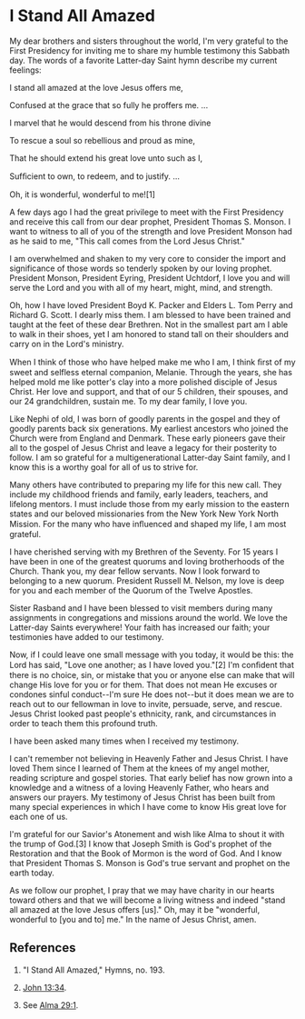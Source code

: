 # I Stand All Amazed

My dear brothers and sisters throughout the world, I'm very grateful to the
First Presidency for inviting me to share my humble testimony this Sabbath
day. The words of a favorite Latter-day Saint hymn describe my current
feelings:

I stand all amazed at the love Jesus offers me,

Confused at the grace that so fully he proffers me. ...

I marvel that he would descend from his throne divine

To rescue a soul so rebellious and proud as mine,

That he should extend his great love unto such as I,

Sufﬁcient to own, to redeem, and to justify. ...

Oh, it is wonderful, wonderful to me![1]

A few days ago I had the great privilege to meet with the First Presidency and
receive this call from our dear prophet, President Thomas S. Monson. I want to
witness to all of you of the strength and love President Monson had as he said
to me, "This call comes from the Lord Jesus Christ."

I am overwhelmed and shaken to my very core to consider the import and
significance of those words so tenderly spoken by our loving prophet.
President Monson, President Eyring, President Uchtdorf, I love you and will
serve the Lord and you with all of my heart, might, mind, and strength.

Oh, how I have loved President Boyd K. Packer and Elders L. Tom Perry and
Richard G. Scott. I dearly miss them. I am blessed to have been trained and
taught at the feet of these dear Brethren. Not in the smallest part am I able
to walk in their shoes, yet I am honored to stand tall on their shoulders and
carry on in the Lord's ministry.

When I think of those who have helped make me who I am, I think ﬁrst of my
sweet and selfless eternal companion, Melanie. Through the years, she has
helped mold me like potter's clay into a more polished disciple of Jesus
Christ. Her love and support, and that of our 5 children, their spouses, and
our 24 grandchildren, sustain me. To my dear family, I love you.

Like Nephi of old, I was born of goodly parents in the gospel and they of
goodly parents back six generations. My earliest ancestors who joined the
Church were from England and Denmark. These early pioneers gave their all to
the gospel of Jesus Christ and leave a legacy for their posterity to follow. I
am so grateful for a multigenerational Latter-day Saint family, and I know
this is a worthy goal for all of us to strive for.

Many others have contributed to preparing my life for this new call. They
include my childhood friends and family, early leaders, teachers, and lifelong
mentors. I must include those from my early mission to the eastern states and
our beloved missionaries from the New York New York North Mission. For the
many who have inﬂuenced and shaped my life, I am most grateful.

I have cherished serving with my Brethren of the Seventy. For 15 years I have
been in one of the greatest quorums and loving brotherhoods of the Church.
Thank you, my dear fellow servants. Now I look forward to belonging to a new
quorum. President Russell M. Nelson, my love is deep for you and each member
of the Quorum of the Twelve Apostles.

Sister Rasband and I have been blessed to visit members during many
assignments in congregations and missions around the world. We love the
Latter-day Saints everywhere! Your faith has increased our faith; your
testimonies have added to our testimony.

Now, if I could leave one small message with you today, it would be this: the
Lord has said, "Love one another; as I have loved you."[2] I'm conﬁdent that
there is no choice, sin, or mistake that you or anyone else can make that will
change His love for you or for them. That does not mean He excuses or condones
sinful conduct--I'm sure He does not--but it does mean we are to reach out to
our fellowman in love to invite, persuade, serve, and rescue. Jesus Christ
looked past people's ethnicity, rank, and circumstances in order to teach them
this profound truth.

I have been asked many times when I received my testimony.

I can't remember not believing in Heavenly Father and Jesus Christ. I have
loved Them since I learned of Them at the knees of my angel mother, reading
scripture and gospel stories. That early belief has now grown into a knowledge
and a witness of a loving Heavenly Father, who hears and answers our prayers.
My testimony of Jesus Christ has been built from many special experiences in
which I have come to know His great love for each one of us.

I'm grateful for our Savior's Atonement and wish like Alma to shout it with
the trump of God.[3] I know that Joseph Smith is God's prophet of the
Restoration and that the Book of Mormon is the word of God. And I know that
President Thomas S. Monson is God's true servant and prophet on the earth
today.

As we follow our prophet, I pray that we may have charity in our hearts toward
others and that we will become a living witness and indeed "stand all amazed
at the love Jesus offers [us]." Oh, may it be "wonderful, wonderful to [you
and to] me." In the name of Jesus Christ, amen.

## References

  1.  "I Stand All Amazed," Hymns, no. 193.

  2.  [John 13:34](https://www.lds.org/scriptures/nt/john/13.34?lang=eng#33).

  3.  See [Alma 29:1](https://www.lds.org/scriptures/bofm/alma/29.1?lang=eng#0).

